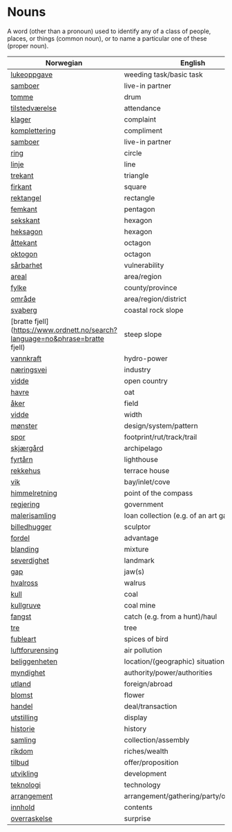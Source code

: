 # Nouns

A word (other than a pronoun) used to identify any of a class of people, places, or things (common noun), or to name a particular one of these (proper noun).

| Norwegian | English | Gender |
| --- | --- | --- |
| [lukeoppgave](https://www.ordnett.no/search?language=no&phrase=lukeoppgave) | weeding task/basic task | m |
| [samboer](https://www.ordnett.no/search?language=no&phrase=samboer) | live-in partner | m |
| [tomme](https://www.ordnett.no/search?language=no&phrase=tomme) | drum | m |
| [tilstedværelse](https://www.ordnett.no/search?language=no&phrase=tilstedværelse) | attendance | i |
| [klager](https://www.ordnett.no/search?language=no&phrase=klager) | complaint | m |
| [komplettering](https://www.ordnett.no/search?language=no&phrase=komplettering) | compliment | m |
| [samboer](https://www.ordnett.no/search?language=no&phrase=samboer) | live-in partner | m |
| [ring](https://www.ordnett.no/search?language=no&phrase=ring) | circle | m |
| [linje](https://www.ordnett.no/search?language=no&phrase=linje) | line | m |
| [trekant](https://www.ordnett.no/search?language=no&phrase=trekant) | triangle | m |
| [firkant](https://www.ordnett.no/search?language=no&phrase=firkant) | square | m |
| [rektangel](https://www.ordnett.no/search?language=no&phrase=rektangel) | rectangle | i |
| [femkant](https://www.ordnett.no/search?language=no&phrase=femkant) | pentagon | m |
| [sekskant](https://www.ordnett.no/search?language=no&phrase=sekskant) | hexagon | m |
| [heksagon](https://www.ordnett.no/search?language=no&phrase=heksagon) | hexagon | m |
| [åttekant](https://www.ordnett.no/search?language=no&phrase=åttekant) | octagon | m |
| [oktogon](https://www.ordnett.no/search?language=no&phrase=oktogon) | octagon | m |
| [sårbarhet](https://www.ordnett.no/search?language=no&phrase=sårbarhet) | vulnerability | m |
| [areal](https://www.ordnett.no/search?language=no&phrase=areal) | area/region | i |
| [fylke](https://www.ordnett.no/search?language=no&phrase=fylke) | county/province | i |
| [område](https://www.ordnett.no/search?language=no&phrase=område) | area/region/district | i |
| [svaberg](https://www.ordnett.no/search?language=no&phrase=svaberg) | coastal rock slope | i |
| [bratte fjell](https://www.ordnett.no/search?language=no&phrase=bratte fjell) | steep slope | m |
| [vannkraft](https://www.ordnett.no/search?language=no&phrase=vannkraft) | hydro-power | m |
| [næringsvei](https://www.ordnett.no/search?language=no&phrase=næringsvei) | industry | m |
| [vidde](https://www.ordnett.no/search?language=no&phrase=vidde) | open country | m |
| [havre](https://www.ordnett.no/search?language=no&phrase=havre) | oat | m |
| [åker](https://www.ordnett.no/search?language=no&phrase=åker) | field | m |
| [vidde](https://www.ordnett.no/search?language=no&phrase=vidde) | width | m/f |
| [mønster](https://www.ordnett.no/search?language=no&phrase=mønster) | design/system/pattern | i |
| [spor](https://www.ordnett.no/search?language=no&phrase=spor) | footprint/rut/track/trail | i |
| [skjærgård](https://www.ordnett.no/search?language=no&phrase=skjærgård) | archipelago | m |
| [fyrtårn](https://www.ordnett.no/search?language=no&phrase=fyrtårn) | lighthouse | i |
| [rekkehus](https://www.ordnett.no/search?language=no&phrase=rekkehus) | terrace house | i |
| [vik](https://www.ordnett.no/search?language=no&phrase=vik) | bay/inlet/cove | m |
| [himmelretning](https://www.ordnett.no/search?language=no&phrase=himmelretning) | point of the compass | m |
| [regjering](https://www.ordnett.no/search?language=no&phrase=regjering) | government | m |
| [malerisamling](https://www.ordnett.no/search?language=no&phrase=malerisamling) | loan collection (e.g. of an art gallery) | m |
| [billedhugger](https://www.ordnett.no/search?language=no&phrase=billedhugger) | sculptor | m |
| [fordel](https://www.ordnett.no/search?language=no&phrase=fordel) | advantage | m |
| [blanding](https://www.ordnett.no/search?language=no&phrase=blanding) | mixture | m |
| [severdighet](https://www.ordnett.no/search?language=no&phrase=severdighet) | landmark | m |
| [gap](https://www.ordnett.no/search?language=no&phrase=gap) | jaw(s) | m |
| [hvalross](https://www.ordnett.no/search?language=no&phrase=hvalross) | walrus | m |
| [kull](https://www.ordnett.no/search?language=no&phrase=kull) | coal | i |
| [kullgruve](https://www.ordnett.no/search?language=no&phrase=kullgruve) | coal mine | m |
| [fangst](https://www.ordnett.no/search?language=no&phrase=fangst) | catch (e.g. from a hunt)/haul | m |
| [tre](https://www.ordnett.no/search?language=no&phrase=tre) | tree | i |
| [fubleart](https://www.ordnett.no/search?language=no&phrase=fubleart) | spices of bird | m/f |
| [luftforurensing](https://www.ordnett.no/search?language=no&phrase=luftforurensing) | air pollution | m |
| [beliggenheten](https://www.ordnett.no/search?language=no&phrase=beliggenheten) | location/(geographic) situation | m/f |
| [myndighet](https://www.ordnett.no/search?language=no&phrase=myndighet) | authority/power/authorities | m |
| [utland](https://www.ordnett.no/search?language=no&phrase=utland) | foreign/abroad | m |
| [blomst](https://www.ordnett.no/search?language=no&phrase=blomst) | flower | m |
| [handel](https://www.ordnett.no/search?language=no&phrase=handel) | deal/transaction | m |
| [utstilling](https://www.ordnett.no/search?language=no&phrase=utstilling) | display | m |
| [historie](https://www.ordnett.no/search?language=no&phrase=historie) | history | m/f |
| [samling](https://www.ordnett.no/search?language=no&phrase=samling) | collection/assembly | m |
| [rikdom](https://www.ordnett.no/search?language=no&phrase=rikdom) | riches/wealth | m |
| [tilbud](https://www.ordnett.no/search?language=no&phrase=tilbud) | offer/proposition | i |
| [utvikling](https://www.ordnett.no/search?language=no&phrase=utvikling) | development | m |
| [teknologi](https://www.ordnett.no/search?language=no&phrase=teknologi) | technology | m |
| [arrangement](https://www.ordnett.no/search?language=no&phrase=arrangement) | arrangement/gathering/party/organisation | i |
| [innhold](https://www.ordnett.no/search?language=no&phrase=innhold) | contents | i |
| [overraskelse](https://www.ordnett.no/search?language=no&phrase=overraskelse) | surprise | m |

